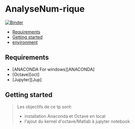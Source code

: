 

# AnalyseNum-rique

<!-- START doctoc generated TOC please keep comment here to allow auto update -->
<!-- DON'T EDIT THIS SECTION, INSTEAD RE-RUN doctoc TO UPDATE -->

[![Binder](https://mybinder.org/badge_logo.svg)](https://mybinder.org/v2/gh/sihemch/AnalyseNum-rique/main)

- [Requirements](#requirements)
- [Getting started](#getting-started)
- [environment](#environment)



<!-- END doctoc generated TOC please keep comment here to allow auto update -->

## Requirements

* [ANACONDA For windows][ANACONDA] 
* [Octave][oct]
* [Jupyter][Jup]

## Getting started 
> Les objectifs de ce tp sont: 
> + installation Anaconda et Octave en local
> + l'ajout du kernel d'octave/Matlab à jupyter notebook

